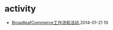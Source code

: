 # activity
* [BroadleafCommerce工作流和活动](/2014/2014-01-21-broadleafcommerce-workflow-and-activity),2014-01-21 10
